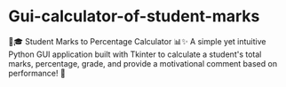 # Gui-calculator-of-student-marks
🧮🎓 Student Marks to Percentage Calculator 📊✨ A simple yet intuitive Python GUI application built with Tkinter to calculate a student's total marks, percentage, grade, and provide a motivational comment based on performance! 🌟
